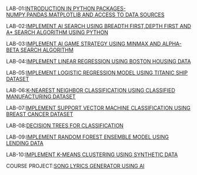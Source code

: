 LAB-01:[INTRODUCTION IN PYTHON PACKAGES-NUMPY,PANDAS,MATPLOTLIB AND ACCESS TO DATA SOURCES](https://github.com/Bandi-krupa-Bhavani/AIML-2024-25/blob/main/LAB_01.ipynb)

LAB-02:[IMPLEMENT AI SEARCH USING BREADTH FIRST,DEPTH FIRST AND A* SEARCH ALGORITHM USING PYTHON](https://github.com/Bandi-krupa-Bhavani/AIML-2024-25/blob/main/LAB_02.ipynb)

LAB-03:[IMPLEMENT AI GAME STRATEGY USING MINMAX AND ALPHA-BETA SEARCH ALGORITHM](https://github.com/Bandi-krupa-Bhavani/AIML-2024-25/blob/main/LAB_03.ipynb)

LAB-04:[IMPLEMENT LINEAR REGRESSION USING BOSTON HOUSING DATA](https://github.com/Bandi-krupa-Bhavani/AIML-2024-25/blob/main/LAB_04.ipynb)

LAB-05:[IMPLEMENT LOGISTIC REGRESSION MODEL USING TITANIC SHIP DATASET](https://github.com/Bandi-krupa-Bhavani/AIML-2024-25/blob/main/LAB_05.ipynb)

LAB-06:[K-NEAREST NEIGHBOR CLASSIFICATION USING CLASSIFIED MANUFACTURING DATASET](https://github.com/Bandi-krupa-Bhavani/AIML-2024-25/blob/main/LAB_06.ipynb)

LAB-07:[IMPLEMENT SUPPORT VECTOR MACHINE CLASSIFICATION USING BREAST CANCER DATASET](https://github.com/Bandi-krupa-Bhavani/AIML-2024-25/blob/main/LAB_07.ipynb)

LAB-08:[DECISION TREES FOR CLASSIFICATION](https://github.com/Bandi-krupa-Bhavani/AIML-2024-25/blob/main/LAB_08.ipynb)

LAB-09:[IMPLEMENT RANDOM FOREST ENSEMBLE MODEL USING LENDING DATA](https://github.com/Bandi-krupa-Bhavani/AIML-2024-25/blob/main/LAB_09.ipynb)

LAB-10:[IMPLEMENT K-MEANS CLUSTERING USING SYNTHETIC DATA](https://github.com/Bandi-krupa-Bhavani/AIML-2024-25/blob/main/LAB_10.ipynb)

COURSE PROJECT:[SONG LYRICS GENERATOR USING AI](https://github.com/Bandi-krupa-Bhavani/AIML-2024-25/blob/main/COURSE_PROJECT_AIML.ipynb)
